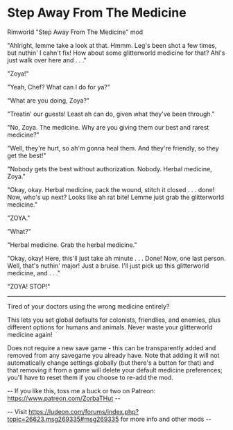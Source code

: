 # Step Away From The Medicine
Rimworld "Step Away From The Medicine" mod

"Ahlright, lemme take a look at that. Hmmm. Leg's been shot a few times, but nuthin' I cahn't fix! How about some glitterworld medicine for that? Ahl's just walk over here and . . ."

"Zoya!"

"Yeah, Chef? What can I do for ya?"

"What are you doing, Zoya?"

"Treatin' our guests! Least ah can do, given what they've been through."

"No, Zoya. The medicine. Why are you giving them our best and rarest medicine?"

"Well, they're hurt, so ah'm gonna heal them. And they're friendly, so they get the best!"

"Nobody gets the best without authorization. Nobody. Herbal medicine, Zoya."

"Okay, okay. Herbal medicine, pack the wound, stitch it closed . . . done! Now, who's up next? Looks like ah rat bite! Lemme just grab the glitterworld medicine."

"ZOYA."

"What?"

"Herbal medicine. Grab the herbal medicine."

"Okay, okay! Here, this'll just take ah minute . . . Done! Now, one last person. Well, that's nuthin' major! Just a bruise. I'll just pick up this glitterworld medicine, and . . ."

"ZOYA! STOP!"

----

Tired of your doctors using the wrong medicine entirely?

This lets you set global defaults for colonists, friendlies, and enemies, plus different options for humans and animals. Never waste your glitterworld medicine again!

Does not require a new save game - this can be transparently added and removed from any savegame you already have. Note that adding it will not automatically change settings globally (but there's a button for that) and that removing it from a game will delete your default medicine preferences; you'll have to reset them if you choose to re-add the mod.

-- If you like this, toss me a buck or two on Patreon: https://www.patreon.com/ZorbaTHut -- 

-- Visit https://ludeon.com/forums/index.php?topic=26623.msg269335#msg269335 for more info and other mods --